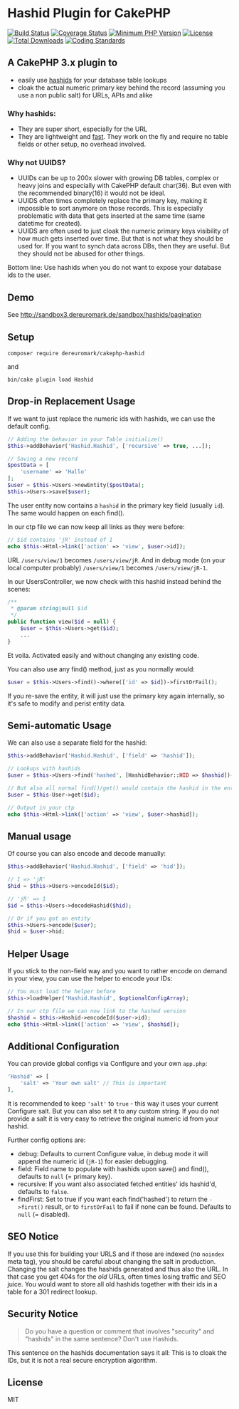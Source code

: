 # Hashid Plugin for CakePHP
[![Build Status](https://api.travis-ci.org/dereuromark/cakephp-hashid.svg)](https://travis-ci.org/dereuromark/cakephp-hashid)
[![Coverage Status](https://coveralls.io/repos/dereuromark/cakephp-hashid/badge.svg)](https://coveralls.io/r/dereuromark/cakephp-hashid)
[![Minimum PHP Version](http://img.shields.io/badge/php-%3E%3D%205.4-8892BF.svg)](https://php.net/)
[![License](https://poser.pugx.org/dereuromark/cakephp-hashid/license)](https://packagist.org/packages/dereuromark/cakephp-hashid)
[![Total Downloads](https://poser.pugx.org/dereuromark/cakephp-hashid/d/total.svg)](https://packagist.org/packages/dereuromark/cakephp-hashid)
[![Coding Standards](https://img.shields.io/badge/cs-PSR--2--R-yellow.svg)](https://github.com/php-fig-rectified/fig-rectified-standards)

## A CakePHP 3.x plugin to
- easily use [hashids](https://github.com/ivanakimov/hashids.php) for your database table lookups
- cloak the actual numeric primary key behind the record (assuming you use a non public salt) for URLs, APIs and alike

### Why hashids:
- They are super short, especially for the URL
- They are lightweight and [fast](https://github.com/ivanakimov/hashids.php#speed). They work on the fly and require no table fields or other setup, no overhead involved.

### Why not UUIDS?
- UUIDs can be up to 200x slower with growing DB tables, complex or heavy joins and especially with CakePHP default char(36). But even with the recommended binary(16) it would not be ideal.
- UUIDS often times completely replace the primary key, making it impossible to sort anymore on those records. This is especially problematic with data that gets inserted
at the same time (same datetime for created).
- UUIDS are often used to just cloak the numeric primary keys visibility of how much gets inserted over time. But that is not what they should be used for.
If you want to synch data across DBs, then they are useful. But they should not be abused for other things.

Bottom line: Use hashids when you do not want to expose your database ids to the user.

## Demo
See http://sandbox3.dereuromark.de/sandbox/hashids/pagination

## Setup
```
composer require dereuromark/cakephp-hashid
```
and
```
bin/cake plugin load Hashid
```

## Drop-in Replacement Usage
If we want to just replace the numeric ids with hashids, we can use the default config.

```php
// Adding the behavior in your Table initialize()
$this->addBehavior('Hashid.Hashid', ['recursive' => true, ...]);

// Saving a new record
$postData = [
	'username' => 'Hallo'
];
$user = $this->Users->newEntity($postData);
$this->Users->save($user);
```

The user entity now contains a `hashid` in the primary key field (usually `id`).
The same would happen on each find().

In our ctp file we can now keep all links as they were before:
```php
// $id contains 'jR' instead of 1
echo $this->Html->link(['action' => 'view', $user->id]);
```
URL `/users/view/1` becomes `/users/view/jR`.
And in debug mode (on your local computer probably) `/users/view/1` becomes `/users/view/jR-1`.

In our UsersController, we now check with this hashid instead behind the scenes:
```php
/**
 * @param string|null $id
 */
public function view($id = null) {
	$user = $this->Users->get($id);
	...
}
```

Et voila. Activated easily and without changing any existing code.

You can also use any find() method, just as you normally would:
```php
$user = $this->Users->find()->where(['id' => $id])->firstOrFail();
```

If you re-save the entity, it will just use the primary key again internally, so it's safe to modify and perist entity data.

## Semi-automatic Usage
We can also use a separate field for the hashid:
```php
$this->addBehavior('Hashid.Hashid', ['field' => 'hashid']);

// Lookups with hashids
$user = $this->Users->find('hashed', [HashidBehavior::HID => $hashid])->first();

// But also all normal find()/get() would contain the hashid in the entity
$user = $this-User->get($id);

// Output in your ctp
echo $this->Html->link(['action' => 'view', $user->hashid]);
```

## Manual usage
Of course you can also encode and decode manually:
```php
$this->addBehavior('Hashid.Hashid', ['field' => 'hid']);

// 1 => 'jR'
$hid = $this->Users->encodeId($id);

// 'jR' => 1
$id = $this->Users->decodeHashid($hid);

// Or if you got an entity
$this->Users->encode($user);
$hid = $user->hid;
```

## Helper Usage
If you stick to the non-field way and you want to rather encode on demand in your view, you can use the helper to encode your IDs:
```php
// You must load the helper before
$this->loadHelper('Hashid.Hashid', $optionalConfigArray);

// In our ctp file we can now link to the hashed version
$hashid = $this->Hashid->encodeId($user->id);
echo $this->Html->link(['action' => 'view', $hashid]);
```

## Additional Configuration
You can provide global configs via Configure and your own `app.php`:
```php
'Hashid' => [
	'salt' => 'Your own salt' // This is important
],
```
It is recommended to keep `'salt'` to `true` - this way it uses your current Configure salt.
But you can also set it to any custom string.
If you do not provide a salt it is very easy to retrieve the original numeric id from your hashid.

Further config options are:
- debug: Defaults to current Configure value, in debug mode it will append the numeric id (`jR-1`) for easier debugging.
- field: Field name to populate with hashids upon save() and find(), defaults to `null` (= primary key).
- recursive: If you want also associated fetched entities' ids hashid'd, defaults to `false`.
- findFirst: Set to true if you want each find('hashed') to return the `->first()` result, or to `firstOrFail` to fail if none can be found. Defaults to `null` (= disabled).

## SEO Notice
If you use this for building your URLS and if those are indexed (no `noindex` meta tag), you should be careful about changing the salt in production.
Changing the salt changes the hashids generated and thus also the URL. In that case you get 404s for the *old* URLs, often times losing
traffic and SEO juice. You would want to store all old hashids together with their ids in a table for a 301 redirect lookup.

## Security Notice

> Do you have a question or comment that involves "security" and "hashids" in the same sentence? Don't use Hashids.

This sentence on the hashids documentation says it all: This is to cloak the IDs, but it is not a real secure encryption algorithm.

## License
MIT
